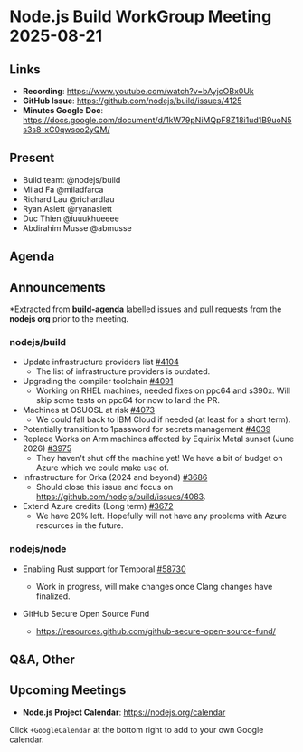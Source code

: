 # Node.js  Build WorkGroup Meeting 2025-08-21

## Links

* **Recording**: https://www.youtube.com/watch?v=bAyjcOBx0Uk
* **GitHub Issue**: https://github.com/nodejs/build/issues/4125
* **Minutes Google Doc**: https://docs.google.com/document/d/1kW79pNiMQpF8Z18i1ud1B9uoN5s3s8-xC0qwsoo2yQM/

## Present

* Build team: @nodejs/build
* Milad Fa @miladfarca
* Richard Lau @richardlau 
* Ryan Aslett @ryanaslett 
* Duc Thien @iuuukhueeee
* Abdirahim Musse @abmusse


## Agenda

## Announcements

*Extracted from **build-agenda** labelled issues and pull requests from the **nodejs org** prior to the meeting.

### nodejs/build

* Update infrastructure providers list [#4104](https://github.com/nodejs/build/issues/4104)
  * The list of infrastructure providers is outdated.
* Upgrading the compiler toolchain [#4091](https://github.com/nodejs/build/issues/4091)
  * Working on RHEL machines, needed fixes on ppc64 and s390x. Will skip some tests on ppc64 for now to land the PR.
* Machines at OSUOSL at risk [#4073](https://github.com/nodejs/build/issues/4073)
  *  We could fall back to IBM Cloud if needed (at least for a short term).
* Potentially transition to 1password for secrets management [#4039](https://github.com/nodejs/build/issues/4039)
* Replace Works on Arm machines affected by Equinix Metal sunset (June 2026) [#3975](https://github.com/nodejs/build/issues/3975)
  * They haven't shut off the machine yet! We have a bit of budget on Azure which we could make use of.
* Infrastructure for Orka (2024 and beyond) [#3686](https://github.com/nodejs/build/issues/3686)
  * Should close this issue and focus on https://github.com/nodejs/build/issues/4083.
* Extend Azure credits (Long term) [#3672](https://github.com/nodejs/build/issues/3672)
  * We have 20% left. Hopefully will not have any problems with Azure resources in the future.

### nodejs/node

* Enabling Rust support for Temporal [#58730](https://github.com/nodejs/node/issues/58730)
  * Work in progress, will make changes once Clang changes have finalized.

* GitHub Secure Open Source Fund
  * https://resources.github.com/github-secure-open-source-fund/

## Q&A, Other

## Upcoming Meetings

* **Node.js Project Calendar**: <https://nodejs.org/calendar>

Click `+GoogleCalendar` at the bottom right to add to your own Google calendar.
